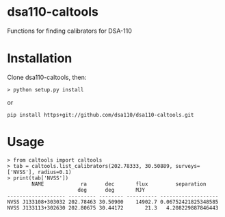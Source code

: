 # dsa110-caltools
Functions for finding calibrators for DSA-110

# Installation

Clone dsa110-caltools, then:
```
> python setup.py install
```
or
```
pip install https+git://github.com/dsa110/dsa110-caltools.git
```

# Usage

```
> from caltools import caltools
> tab = caltools.list_calibrators(202.78333, 30.50889, surveys=['NVSS'], radius=0.1)
> print(tab['NVSS'])
        NAME            ra      dec       flux         separation    
                       deg      deg       MJY                        
------------------- --------- -------- ---------- -------------------
NVSS J133108+303032 202.78463 30.50900    14902.7 0.06752421825348585
NVSS J133113+302630 202.80675 30.44172       21.3   4.208229887846443
```
